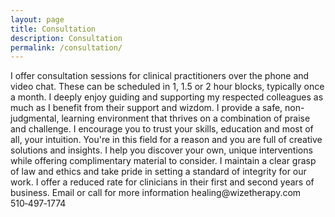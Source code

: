 ```yaml
---
layout: page
title: Consultation
description: Consultation
permalink: /consultation/
---
```

<p class="text-justify">
I offer consultation sessions for clinical practitioners over the phone and video chat. These can be scheduled in 1, 1.5 or 2 hour blocks, typically once a month. I deeply enjoy guiding and supporting my respected colleagues as much as I benefit from their support and wizdom. I provide a safe, non-judgmental, learning environment that thrives on a combination of praise and challenge. I encourage you to trust your skills, education and most of all, your intuition. You're in this field for a reason and you are full of creative solutions and insights. I help you discover your own, unique interventions while offering complimentary material to consider. I maintain a clear grasp of law and ethics and take pride in setting a standard of integrity for our work. I offer a reduced rate for clinicians in their first and second years of business. Email or call for more information healing@wizetherapy.com 510&#8209;497&#8209;1774
</p>